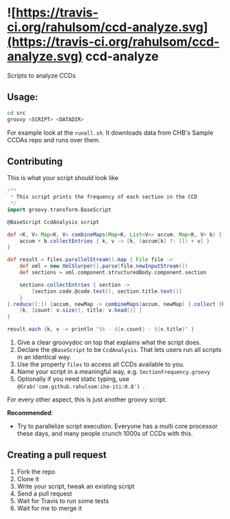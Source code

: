 ![https://travis-ci.org/rahulsom/ccd-analyze.svg](https://travis-ci.org/rahulsom/ccd-analyze.svg)
ccd-analyze
====

Scripts to analyze CCDs

Usage:
----

```bash
cd src
groovy <SCRIPT> <DATADIR>
```

For example look at the `runall.sh`. It downloads data from CHB's Sample CCDAs
repo and runs over them.

Contributing
----

This is what your script should look like

```groovy
/**
 * This script prints the frequency of each section in the CCD
 */
import groovy.transform.BaseScript

@BaseScript CcdAnalysis script

def <K, V> Map<K, V> combineMaps(Map<K, List<V>> accum, Map<K, V> b) {
    accum + b.collectEntries { k, v -> [k, (accum[k] ?: []) + v] }
}

def result = files.parallelStream().map { File file ->
    def xml = new XmlSlurper().parse(file.newInputStream())
    def sections = xml.component.structuredBody.component.section

    sections.collectEntries { section ->
        [section.code.@code.text(), section.title.text()]
    }
}.reduce([:]) {accum, newMap -> combineMaps(accum, newMap) }.collect {k, v ->
    [k, [count: v.size(), title: v.head()] ]
}

result.each {k, v -> println "$k - ${v.count} - ${v.title}" }
```

1. Give a clear groovydoc on top that explains what the script does.
2. Declare the `@BaseScript` to be `CcdAnalysis`. That lets users run all scripts
in an identical way.
3. Use the property `files` to access all CCDs available to you.
4. Name your script in a meaningful way, e.g. `SectionFrequency.groovy`
5. Optionally if you need static typing, use `@Grab('com.github.rahulsom:ihe-iti:0.8')
`.

For every other aspect, this is just another groovy script.

**Recommended**:
* Try to parallelize script execution. Everyone has a multi core processor these
days, and many people crunch 1000s of CCDs with this.

Creating a pull request
----

1. Fork the repo
2. Clone it
3. Write your script, tweak an existing script
4. Send a pull request
5. Wait for Travis to run some tests
6. Wait for me to merge it
